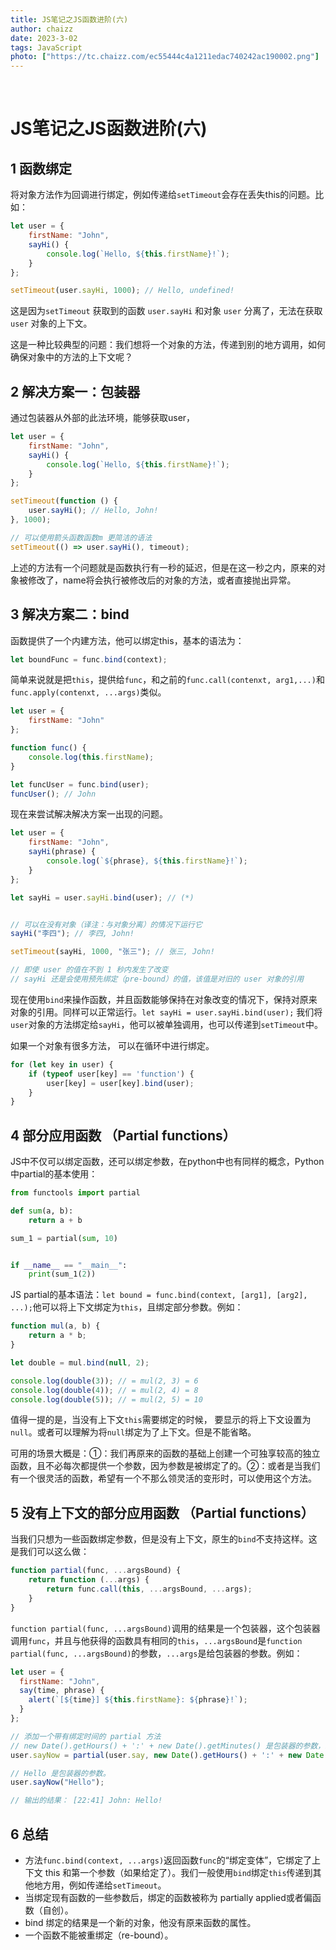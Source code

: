 ```yaml
---
title: JS笔记之JS函数进阶(六)
author: chaizz
date: 2023-3-02
tags: JavaScript
photo: ["https://tc.chaizz.com/ec55444c4a1211edac740242ac190002.png"]
---
```


​        

<!--more-->

# JS笔记之JS函数进阶(六)





## 1 函数绑定

将对象方法作为回调进行绑定，例如传递给`setTimeout`会存在丢失this的问题。比如：

```js
let user = {
    firstName: "John",
    sayHi() {
        console.log(`Hello, ${this.firstName}!`);
    }
};

setTimeout(user.sayHi, 1000); // Hello, undefined!
```

这是因为`setTimeout` 获取到的函数 `user.sayHi` 和对象 `user` 分离了，无法在获取`user` 对象的上下文。

这是一种比较典型的问题：我们想将一个对象的方法，传递到别的地方调用，如何确保对象中的方法的上下文呢？



## 2 解决方案一：包装器

通过包装器从外部的此法环境，能够获取user，

```js
let user = {
    firstName: "John",
    sayHi() {
        console.log(`Hello, ${this.firstName}!`);
    }
};

setTimeout(function () {
    user.sayHi(); // Hello, John!
}, 1000);

// 可以使用箭头函数函数m 更简洁的语法
setTimeout(() => user.sayHi(), timeout);
```



上述的方法有一个问题就是函数执行有一秒的延迟，但是在这一秒之内，原来的对象被修改了，name将会执行被修改后的对象的方法，或者直接抛出异常。

## 3 解决方案二：bind

函数提供了一个内建方法，他可以绑定this，基本的语法为：

```js
let boundFunc = func.bind(context);
```

简单来说就是把`this`，提供给`func`，和之前的`func.call(contenxt, arg1,...)`和`func.apply(contenxt, ...args)`类似。

```js
let user = {
    firstName: "John"
};

function func() {
    console.log(this.firstName);
}

let funcUser = func.bind(user);
funcUser(); // John
```



现在来尝试解决解决方案一出现的问题。

```js
let user = {
    firstName: "John",
    sayHi(phrase) {
        console.log(`${phrase}, ${this.firstName}!`);
    }
};

let sayHi = user.sayHi.bind(user); // (*)


// 可以在没有对象（译注：与对象分离）的情况下运行它
sayHi("李四"); // 李四, John!

setTimeout(sayHi, 1000, "张三"); // 张三, John!

// 即使 user 的值在不到 1 秒内发生了改变
// sayHi 还是会使用预先绑定（pre-bound）的值，该值是对旧的 user 对象的引用
```



现在使用`bind`来操作函数，并且函数能够保持在对象改变的情况下，保持对原来对象的引用。同样可以正常运行。`let sayHi = user.sayHi.bind(user);` 我们将`user`对象的方法绑定给`sayHi`，他可以被单独调用，也可以传递到`setTimeout`中。



如果一个对象有很多方法， 可以在循环中进行绑定。

```js
for (let key in user) {
    if (typeof user[key] == 'function') {
        user[key] = user[key].bind(user);
    }
}
```



## 4 部分应用函数 （Partial functions）

JS中不仅可以绑定函数，还可以绑定参数，在python中也有同样的概念，Python中partial的基本使用：

```python
from functools import partial

def sum(a, b):
    return a + b

sum_1 = partial(sum, 10)


if __name__ == "__main__":
    print(sum_1(2)) 
```



JS partial的基本语法：`let bound = func.bind(context, [arg1], [arg2], ...);`他可以将上下文绑定为`this`，且绑定部分参数。例如：

```js
function mul(a, b) {
    return a * b;
}

let double = mul.bind(null, 2);

console.log(double(3)); // = mul(2, 3) = 6
console.log(double(4)); // = mul(2, 4) = 8
console.log(double(5)); // = mul(2, 5) = 10
```



值得一提的是，当没有上下文`this`需要绑定的时候， 要显示的将上下文设置为`null`。或者可以理解为将`null`绑定为了上下文。但是不能省略。

可用的场景大概是：①：我们再原来的函数的基础上创建一个可独享较高的独立函数，且不必每次都提供一个参数，因为参数是被绑定了的。②：或者是当我们有一个很灵活的函数，希望有一个不那么领灵活的变形时，可以使用这个方法。





## 5 没有上下文的部分应用函数 （Partial functions）



当我们只想为一些函数绑定参数，但是没有上下文，原生的`bind`不支持这样。这是我们可以这么做：

```js
function partial(func, ...argsBound) {
    return function (...args) {
        return func.call(this, ...argsBound, ...args);
    }
}
```

`function partial(func, ...argsBound)`调用的结果是一个包装器，这个包装器调用`func`，并且与他获得的函数具有相同的`this`，`...argsBound`是`function partial(func, ...argsBound)`的参数，`...args`是给包装器的参数。例如：

```js
let user = {
  firstName: "John",
  say(time, phrase) {
    alert(`[${time}] ${this.firstName}: ${phrase}!`);
  }
};

// 添加一个带有绑定时间的 partial 方法
// new Date().getHours() + ':' + new Date().getMinutes() 是包装器的参数，就是...argsBound
user.sayNow = partial(user.say, new Date().getHours() + ':' + new Date().getMinutes());

// Hello 是包装器的参数。
user.sayNow("Hello");

// 输出的结果： [22:41] John: Hello!
```



## 6 总结

- 方法`func.bind(context, ...args)`返回函数`func`的“绑定变体”，它绑定了上下文 this 和第一个参数（如果给定了）。我们一般使用`bind`绑定`this`传递到其他地方用，例如传递给`setTimeout`。
- 当绑定现有函数的一些参数后，绑定的函数被称为 partially  applied或者偏函数（自创）。
- bind 绑定的结果是一个新的对象，他没有原来函数的属性。
- 一个函数不能被重绑定（re-bound）。












































